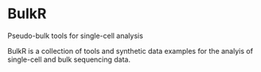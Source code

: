 # BulkR
Pseudo-bulk tools for single-cell analysis

BulkR is a collection of tools and synthetic data examples for the analyis of single-cell and bulk sequencing data. 
